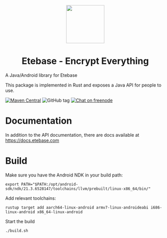 <p align="center">
  <img width="120" src="https://github.com/etesync/etesync-web/blob/master/src/images/logo.svg" />
  <h1 align="center">Etebase - Encrypt Everything</h1>
</p>

A Java/Android library for Etebase

This package is implemented in Rust and exposes a Java API for people to use.

[![Maven Central](https://img.shields.io/maven-central/v/com.etebase/client.svg?label=Maven%20Central)](https://search.maven.org/search?q=g:%22com.etebase%22%20AND%20a:%22client%22)
![GitHub tag](https://img.shields.io/github/tag/etesync/etebase-java.svg)
[![Chat on freenode](https://img.shields.io/badge/chat-IRC%20|%20Matrix%20|%20Web-blue.svg)](https://www.etebase.com/community-chat/)

# Documentation

In addition to the API documentation, there are docs available at https://docs.etebase.com

# Build

Make sure you have the Android NDK in your build path:

```
export PATH="$PATH:/opt/android-sdk/ndk/21.3.6528147/toolchains/llvm/prebuilt/linux-x86_64/bin/"
```

Add relevant toolchains:

```
rustup target add aarch64-linux-android armv7-linux-androideabi i686-linux-android x86_64-linux-android
```

Start the build

```
./build.sh
```
